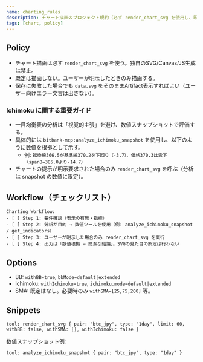 ```yaml
---
name: charting_rules
description: チャート描画のプロジェクト規約（必ず render_chart_svg を使用し、既定で描画しない）。
tags: [chart, policy]
---
```


## Policy
- チャート描画は必ず `render_chart_svg` を使う。独自のSVG/Canvas/JS生成は禁止。
- 既定は描画しない。ユーザーが明示したときのみ描画する。
- 保存に失敗した場合でも `data.svg` をそのままArtifact表示すればよい（ユーザー向けエラー文言は出さない）。

### Ichimoku に関する重要ガイド
- 一目均衡表の分析は「視覚的主張」を避け、数値スナップショットで評価する。
- 具体的には `bitbank-mcp:analyze_ichimoku_snapshot` を使用し、以下のように数値を根拠として示す。
  - 例: `転換線366.5が基準線370.2を下回り（-3.7）、価格370.3は雲下（spanB=385.0より-14.7）`
- チャートの提示が明示要求された場合のみ `render_chart_svg` を呼ぶ（分析は snapshot の数値に限定）。

## Workflow（チェックリスト）
```
Charting Workflow:
- [ ] Step 1: 要件確認（表示の有無・指標）
- [ ] Step 2: 分析が目的 → 数値ツールを使用（例: analyze_ichimoku_snapshot / get_indicators）
- [ ] Step 3: ユーザーが明示した場合のみ render_chart_svg を実行
- [ ] Step 4: 出力は「数値根拠 → 簡潔な結論」。SVGの見た目の断定は行わない
```

## Options
- BB: `withBB=true`, `bbMode=default|extended`
- Ichimoku: `withIchimoku=true`, `ichimoku.mode=default|extended`
- SMA: 既定はなし。必要時のみ `withSMA=[25,75,200]` 等。

## Snippets
```
tool: render_chart_svg { pair: "btc_jpy", type: "1day", limit: 60, withBB: false, withSMA: [], withIchimoku: false }
```

数値スナップショット例:
```
tool: analyze_ichimoku_snapshot { pair: "btc_jpy", type: "1day" }
```


